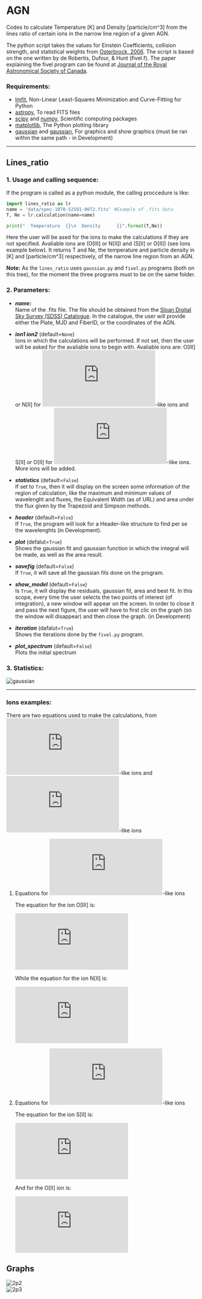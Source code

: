 # AGN
Codes to calculate Temperature [K] and Density [particle/cm^3] from the lines ratio of certain ions in the narrow line region of a given AGN. 

The python script takes the values for Einstein Coefficients, collision strength, and statistical weights from [Osterbrock, 2006](http://adsabs.harvard.edu/abs/2006agna.book.....O).
The script is based on the one written by de Robertis, Dufour, & Hunt (fivel.f). The paper explaining the fivel program can be found at [Journal of the Royal Astronomical Society of Canada](http://adsabs.harvard.edu/abs/1987JRASC..81..195D).

### Requirements:

  - [lmfit](https://github.com/lmfit/lmfit-py), Non-Linear Least-Squares Minimization and Curve-Fitting for Python 
  - [astropy](https://github.com/astropy/astropy), To read FITS files
  - [scipy](https://github.com/scipy/scipy) and [numpy](https://github.com/numpy/numpy), Scientific computing packages
  - [matplotlib](https://github.com/matplotlib/matplotlib), The Python plotting library  
  - [gaussian](https://github.com/AngelMartinezC/AGN/) and [gaussian](https://github.com/AngelMartinezC/AGN/),  For graphics and show graphics (must be ran within the same path - in Development)

---
## Lines_ratio

### 1. Usage and calling sequence:

  If the program is called as a python module, the calling proccedure is like:
  ```python
  import lines_ratio as lr
  name = 'data/spec-1070-52591-0072.fits' #Example of .fits data
  T, Ne = lr.calculation(name=name)
  
  print("  Temperature  {}\n  Density      {}".format(T,Ne))
  ```
  Here the user will be ased for the ions to make the calculations if they are not specified. Avaliable ions are (O[III] or N[II]) and (S[II] or O[II]) (see Ions example below).  It returns T and Ne, the temperature and particle density in [K] and [particle/cm^3] respectively, of the narrow line region from an AGN.

  **Note:** As the `lines_ratio` uses `gaussian.py` and `fivel.py` programs (both on this tree), for the moment the three programs must to be on the same folder.

### 2. Parameters:

* ***name:***   
  Name of the .fits file. The file should be obtained from the [Sloan Digital Sky Survey (SDSS) Catalogue](https://dr15.sdss.org/optical/spectrum/search). In the catalogue, the user will provide either the Plate, MJD and FiberID, or the coordinates of the AGN.

* ***ion1 ion2*** (default=`None`)   
  Ions in which the calculations will be performed. If not set, then the user will be asked for the avaliable ions to begin with. Avaliable ions are: O[III] or N[II] for ![2p2](https://latex.codecogs.com/gif.latex?2p%5E2)-like ions  and S[II] or O[II] for ![2p3](https://latex.codecogs.com/gif.latex?2p%5E3)-like ions. More ions will be added.

* ***statistics*** (default=`False`)   
  If set to `True`, then it will display on the screen some information of the region of calculation, like the maximum and minimum values of wavelenght and fluxes, the Equivalent Width (as of URL) and area under the flux given by the Trapezoid and Simpson methods.

* ***header*** (default=`False`)   
  If `True`, the program will look for a Header-like structure to find per se the wavelenghts (in Development).

* ***plot*** (defalut=`True`)   
  Shows the gaussian fit and gaussian function in which the integral will be made, as well as the area result.

* ***savefig*** (default=`False`)   
  If `True`, it will save all the gaussian fits done on the program.

* ***show_model*** (default=`False`)   
  Is `True`, it will display the residuals, gaussian fit, area and best fit. In this scope, every time the user selects the two points of interest (of integration), a new window will appear on the screen. In order to close it and pass the next figure, the user will have to first clic on the graph (so the window will disappear) and then close the graph. (in Development)

* ***iteration*** (dafalut=`True`)   
  Shows the iterations done by the `fivel.py` program.

* ***plot_spectrum*** (default=`False`)   
  Plots the initial spectrum
 

### 3. Statistics:

![gaussian](plots/1gaussian.png)
 
---


### Ions examples:

There are two equations used to make the calculations, from ![2p2](https://latex.codecogs.com/gif.latex?2p%5E2)-like ions and ![2p3](https://latex.codecogs.com/gif.latex?2p%5E3)-like ions 

1. Equations for ![2p2](https://latex.codecogs.com/gif.latex?2p%5E2)-like ions

   The equation for the ion O[III] is:  

     ![oiii](https://latex.codecogs.com/gif.latex?%5Cfrac%7Bj_%7BDP%7D%7D%7Bj_%7BSD%7D%7D%3D0.054e%5E%7B32976/T%7D%5Cfrac%7B%5Cleft%5B%20%5Cfrac%7BNe%7D%7BT%5E%7B1/2%7D%7D&plus;2.44%5Ctimes%2010%5E5%5Cleft%28%201&plus;0.1107e%5E%7B-32976/T%7D%20%5Cright%29%20%5Cright%5D%7D%20%7B%5Cfrac%7BNe%7D%7BT%5E%7B1/2%7D%7D%20&plus;1692%7D)

   While the equation for the ion N[II] is:

     ![nii](https://latex.codecogs.com/gif.latex?%5Cfrac%7Bj_%7BDP%7D%7D%7Bj_%7BSD%7D%7D%3D0.013e%5E%7B25000/T%7D%5Cfrac%7B%5Cleft%5B%20%5Cfrac%7BNe%7D%7BT%5E%7B1/2%7D%7D&plus;1.07%5Ctimes%2010%5E5%5Cleft%28%201&plus;0.106e%5E%7B-25000/T%7D%20%5Cright%29%20%5Cright%5D%7D%20%7B%5Cfrac%7BNe%7D%7BT%5E%7B1/2%7D%7D%20&plus;171%7D)

 
2. Equations for ![2p3](https://latex.codecogs.com/gif.latex?2p%5E3)-like ions

   The equation for the ion S[II] is:

     ![sii](https://latex.codecogs.com/gif.latex?%5Cfrac%7Bj_%7B6716%7D%7D%7Bj_%7B6731%7D%7D%3D%5Cfrac%7B3A_%7B6716%7D%7D%7B2A_%7B6731%7D%7D%5Cleft%28%20%5Cfrac%7BN_e%20C&plus;0.26A_%7B6731%7D%7D%7BN_e%20C&plus;0.26A_%7B6716%7D%7D%20%5Cright%29)

   And for the O[II] ion is:

     ![oii](https://latex.codecogs.com/gif.latex?%5Cfrac%7Bj_%7B3726%7D%7D%7Bj_%7B3729%7D%7D%3D%5Cfrac%7B3A_%7B3726%7D%7D%7B2A_%7B3729%7D%7D%5Cleft%28%20%5Cfrac%7BN_e%20C&plus;1.60A_%7B3729%7D%7D%7BN_e%20C&plus;1.60A_%7B3726%7D%7D%20%5Cright%29)


## Graphs

![2p2](plots/2p2.png)  
![2p3](plots/2p3.png)



